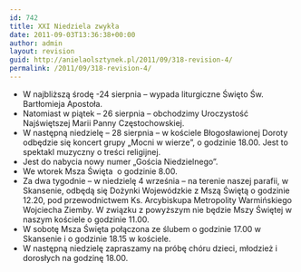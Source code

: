 ```yaml
---
id: 742
title: XXI Niedziela zwykła
date: 2011-09-03T13:36:38+00:00
author: admin
layout: revision
guid: http://anielaolsztynek.pl/2011/09/318-revision-4/
permalink: /2011/09/318-revision-4/
---
```

  * W najbliższą środę -24 sierpnia &#8211; wypada liturgiczne Święto Św. Bartłomieja Apostoła.
  * Natomiast w piątek &#8211; 26 sierpnia &#8211; obchodzimy Uroczystość Najświętszej Marii Panny Częstochowskiej.
  * W następną niedzielę &#8211; 28 sierpnia &#8211; w kościele Błogosławionej Doroty odbędzie się koncert grupy &#8222;Mocni w wierze&#8221;, o godzinie 18.00. Jest to spektakl muzyczny o treści religijnej.
  * Jest do nabycia nowy numer &#8222;Gościa Niedzielnego&#8221;.
  * We wtorek Msza Święta  o godzinie 8.00.
  * Za dwa tygodnie &#8211; w niedzielę 4 września &#8211; na terenie naszej parafii, w Skansenie, odbędą się Dożynki Wojewódzkie z Mszą Świętą o godzinie 12.20, pod przewodnictwem Ks. Arcybiskupa Metropolity Warmińskiego Wojciecha Ziemby. W związku z powyższym nie będzie Mszy Świętej w naszym kościele o godzinie 11.00.
  * W sobotę Msza Święta połączona ze ślubem o godzinie 17.00 w Skansenie i o godzinie 18.15 w kościele.
  * W następną niedzielę zapraszamy na próbę chóru dzieci, młodzież i dorosłych na godzinę 18.00.